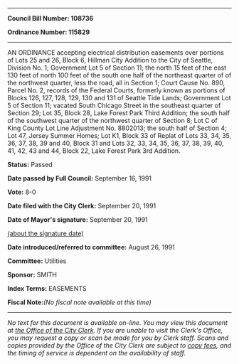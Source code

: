 

********

**Council Bill Number: 108736**
   
**Ordinance Number: 115829**
********

 AN ORDINANCE accepting electrical distribution easements over portions of Lots 25 and 26, Block 6, Hillman City Addition to the City of Seattle, Division No. 1; Government Lot 5 of Section 11; the north 15 feet of the east 130 feet of north 100 feet of the south one half of the northeast quarter of of the northwest quarter, less the road, all in Section 1; Court Cause No. 890, Parcel No. 2, records of the Federal Courts, formerly known as portions of Blocks 126, 127, 128, 129, 130 and 131 of Seattle Tide Lands; Government Lot 5 of Section 11; vacated South Chicago Street in the southeast quarter of Section 29; Lot 35, Block 28, Lake Forest Park Third Addition; the south half of the southwest quarter of the northwest quarter of Section 8; Lot C of King County Lot Line Adjustment No. 8802013; the south half of Section 4; Lot 47, Jersey Summer Homes; Lot K1, Block 33 of Replat of Lots 33, 34, 35, 36, 37, 38, 39 and 40, Block 31 and Lots 32, 33, 34, 35, 36, 37, 38, 39, 40, 41, 42, 43 and 44, Block 22, Lake Forest Park 3rd Addition.

**Status:** Passed
   
**Date passed by Full Council:** September 16, 1991
   
**Vote:** 8-0
   
**Date filed with the City Clerk:** September 20, 1991
   
**Date of Mayor's signature:** September 20, 1991
   
[(about the signature date)](/~public/approvaldate.htm)
   
   
   
**Date introduced/referred to committee:** August 26, 1991
   
**Committee:** Utilities
   
**Sponsor:** SMITH
   
   
**Index Terms:** EASEMENTS

**Fiscal Note:**_(No fiscal note available at this time)_
********

_No text for this document is available on-line. You may view this document at [the Office of the City Clerk](http://www.seattle.gov/leg/clerk/contactUs.htm). If you are unable to visit the Clerk's Office, you may request a copy or scan be made for you by Clerk staff. Scans and copies provided by the Office of the City Clerk are subject to [copy fees](http://clerk.seattle.gov/~public/clerkfees.htm), and the timing of service is dependent on the availability of staff._

